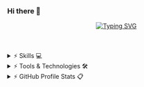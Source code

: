 ### Hi there 👋

<!--
**RFAhmadi/RFAhmadi** is a ✨ _special_ ✨ repository because its `README.md` (this file) appears on your GitHub profile.

Here are some ideas to get you started:

- 🔭 I’m currently working on ...
- 🌱 I’m currently learning ...
- 👯 I’m looking to collaborate on ...
- 🤔 I’m looking for help with ...
- 💬 Ask me about ...
- 📫 How to reach me: ...
- 😄 Pronouns: ...
- ⚡ Fun fact: ...
-->



<!-- ############################################################ Header name and Quote ############################################################ -->
<!-- From https://github.com/DenverCoder1/readme-typing-svg -->
<div align="center">
<a href="https://git.io/typing-svg"><img src="https://readme-typing-svg.demolab.com?font=Pacifico&size=75&duration=2000&pause=1000&center=true&vCenter=true&random=true&width=500&height=120&lines=Hi!;call+me+aref!" alt="Typing SVG" /></a>
</div>
<br><br><br>



<!-- ############################################################ Languages and technologies badge ############################################################ -->
<!-- From https://github.com/ziadOUA/m3-Markdown-Badges -->
<details>
	<summary>⚡ Skills 💻</summary> <!-- 🧑🏻‍💻 </> -->
	<br/>
<div align="center">
	<div style="display: flex; align-items: center;">
	  <img src="https://ziadoua.github.io/m3-Markdown-Badges/badges/C/c2.svg">
	  <img src="https://ziadoua.github.io/m3-Markdown-Badges/badges/C++/c++1.svg">
	  <img src="https://ziadoua.github.io/m3-Markdown-Badges/badges/Python/python3.svg">
	  <img src="https://ziadoua.github.io/m3-Markdown-Badges/badges/Django/django1.svg">
	  <img src="https://ziadoua.github.io/m3-Markdown-Badges/badges/Git/git2.svg">
	  <img src="https://ziadoua.github.io/m3-Markdown-Badges/badges/Github/github1.svg">
	  <img src="https://ziadoua.github.io/m3-Markdown-Badges/badges/HTML/html1.svg">
	  <img src="https://ziadoua.github.io/m3-Markdown-Badges/badges/CSS/css1.svg">
	  <img src="https://ziadoua.github.io/m3-Markdown-Badges/badges/Bootstrap/bootstrap1.svg">
	  <img src="https://ziadoua.github.io/m3-Markdown-Badges/badges/Java/java2.svg">
	  <img src="https://ziadoua.github.io/m3-Markdown-Badges/badges/PostgreSQL/postgresql2.svg">
	  <img src="https://ziadoua.github.io/m3-Markdown-Badges/badges/MongoDB/mongodb2.svg">
	  <img src="https://ziadoua.github.io/m3-Markdown-Badges/badges/Windows/windows3.svg">
	  <img src="https://ziadoua.github.io/m3-Markdown-Badges/badges/Linux/linux2.svg">
	  <img src="https://ziadoua.github.io/m3-Markdown-Badges/badges/Ubuntu/ubuntu1.svg">
	  <img src="https://ziadoua.github.io/m3-Markdown-Badges/badges/Docker/docker1.svg">
	  <img src="https://ziadoua.github.io/m3-Markdown-Badges/badges/Markdown/markdown2.svg">
	  <img src="https://ziadoua.github.io/m3-Markdown-Badges/badges/Prettier/prettier3.svg">
	  <img src="https://ziadoua.github.io/m3-Markdown-Badges/badges/PyCharm/pycharm1.svg">
	  <img src="https://ziadoua.github.io/m3-Markdown-Badges/badges/VisualStudio/visualstudio2.svg">
	  <img src="https://ziadoua.github.io/m3-Markdown-Badges/badges/VisualStudioCode/visualstudiocode2.svg">
	</div>
</div>
	<br/>
</details>



<!-- ############################################################ Currently learning and interests in future ############################################################ -->
<!-- From https://github.com/qkrdmstlr3/techstack-generator?tab=readme-ov-file -->
<!-- From https://github.com/tandpfun/skill-icons#readme -->
<!-- From https://github.com/anuraghazra/github-readme-stats AND vercel.com-->
<details>
  <summary>⚡ Tools & Technologies 🛠️</summary> <!-- ⚙️ -->
  <br/>
> Tools and Technologies that I am Currently learning and interests in future
	<br/><br>
<div align="center">
  <div style="display: flex; align-items: center;">
<!-- languages and tools and technologies -->
    <img width="70" height="70" src="https://techstack-generator.vercel.app/restapi-icon.svg" alt="Rest API" />
    <img width="70" height="70" src="https://techstack-generator.vercel.app/graphql-icon.svg" alt="graphql" />
    <img width="70" height="70" src="https://techstack-generator.vercel.app/nginx-icon.svg" alt="nginx" />
<!--<img width="65" height="75" src="https://techstack-generator.vercel.app/github-icon.svg" alt="GitHub" /> -->
    <img width="70" height="70" src="https://techstack-generator.vercel.app/python-icon.svg" alt="Python" />
    <img width="70" height="70" src="https://techstack-generator.vercel.app/django-icon.svg" alt="django" />
    <img width="70" height="70" src="https://techstack-generator.vercel.app/prettier-icon.svg" alt="prettier" />
    <img width="70" height="70" src="https://techstack-generator.vercel.app/docker-icon.svg" alt="Docker" />
    <img width="70" height="70" src="https://techstack-generator.vercel.app/kubernetes-icon.svg" alt="kubernetes" />
    <img width="70" height="70" src="https://techstack-generator.vercel.app/js-icon.svg" alt="js" />
    <img width="70" height="70" src="https://techstack-generator.vercel.app/ts-icon.svg" alt="ts" />
    <img width="70" height="70" src="https://techstack-generator.vercel.app/react-icon.svg" alt="react" />
<!-- javascript related -->
    <img width="70" height="70" src="https://techstack-generator.vercel.app/jest-icon.svg" alt="jest" />
    <img width="70" height="70" src="https://techstack-generator.vercel.app/testinglibrary-icon.svg" alt="testinglibrary" />
    <img width="70" height="70" src="https://techstack-generator.vercel.app/redux-icon.svg" alt="redux" />
<!-- frontend related -->
	<img width="70" height="70" src="https://techstack-generator.vercel.app/eslint-icon.svg" alt="eslint" />
	<img width="70" height="70" src="https://techstack-generator.vercel.app/sass-icon.svg" alt="sass" />
	<img width="70" height="70" src="https://techstack-generator.vercel.app/storybook-icon.svg" alt="storybook" />
	<img width="70" height="70" src="https://techstack-generator.vercel.app/cpp-icon.svg" alt="CPP" />
	<img width="70" height="70" src="https://techstack-generator.vercel.app/mysql-icon.svg" alt="mysql" />
	<img width="70" height="70" src="https://techstack-generator.vercel.app/java-icon.svg" alt="java" />
	<img width="60" height="60" src="https://skillicons.dev/icons?i=spring" alt="Spring" />
	<img width="60" height="60" src="https://skillicons.dev/icons?i=firebase" alt="Firebase" />
	<img width="60" height="60" src="https://skillicons.dev/icons?i=mongodb" alt="MongoDB" />
	<img width="60" height="60" src="https://skillicons.dev/icons?i=redis" alt="Redis" />
	<img width="60" height="60" src="https://skillicons.dev/icons?i=regex" alt="Regex" />
  </div>
</div>
  <br/>
</details>



<!-- ############################################################ stats ############################################################ -->
<details>
  <summary>⚡ GitHub Profile Stats 📋</summary>
  <br/>
	<a href="https://github.com/anuraghazra/github-readme-stats"><img alt="RFAhmadi's Top Languages" align="center" src="https://github-readme-stats-anuraghazra.vercel.app/api/top-langs/?username=RFAhmadi&langs_count=8&layout=compact&theme=radical&hide_border=true" height="192px"/></a>
  <br/>
</details>
<br><br><br>


